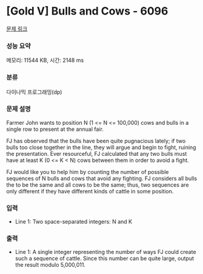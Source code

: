 # [Gold V] Bulls and Cows - 6096 

[문제 링크](https://www.acmicpc.net/problem/6096) 

### 성능 요약

메모리: 11544 KB, 시간: 2148 ms

### 분류

다이나믹 프로그래밍(dp)

### 문제 설명

<p>Farmer John wants to position N (1 <= N <= 100,000) cows and bulls in a single row to present at the annual fair.</p>

<p>FJ has observed that the bulls have been quite pugnacious lately; if two bulls too close together in the line, they will argue and begin to fight, ruining the presentation. Ever resourceful, FJ calculated that any two bulls must have at least K (0 <= K < N) cows between them in order to avoid a fight.</p>

<p>FJ would like you to help him by counting the number of possible sequences of N bulls and cows that avoid any fighting. FJ considers all bulls the to be the same and all cows to be the same; thus, two sequences are only different if they have different kinds of cattle in some position.</p>

### 입력 

 <ul>
	<li>Line 1: Two space-separated integers: N and K</li>
</ul>

<p> </p>

### 출력 

 <ul>
	<li>Line 1: A single integer representing the number of ways FJ could create such a sequence of cattle. Since this number can be quite large, output the result modulo 5,000,011.</li>
</ul>

<p> </p>

